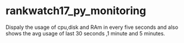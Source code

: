 # rankwatch17_py_monitoring

Dispaly the usage of cpu,disk and RAm in every five seconds and also shows the avg usage of last 30 seconds ,1 minute and 5 minutes.
